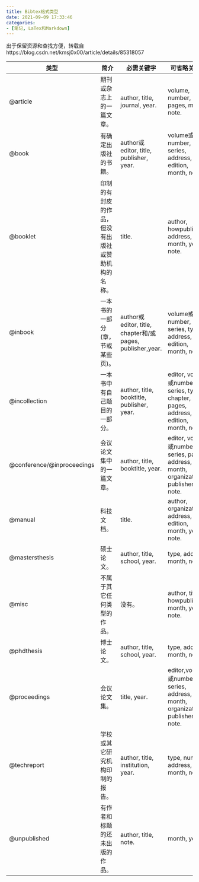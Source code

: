 ```yaml
---
title: Bibtex格式类型
date: 2021-09-09 17:33:46
categories: 
- [笔记, LaTex和Markdown]
---
```


出于保留资源和查找方便，转载自https://blog.csdn.net/kmsj0x00/article/details/85318057

<!--more-->

<table><thead><tr><th>类型</th><th>简介</th><th>必需关键字</th><th>可省略关键字</th></tr></thead><tbody><tr><td>@article</td><td>期刊或杂志上的一篇文章。</td><td>author, title, journal, year.</td><td>volume, number, pages, month, note.</td></tr><tr><td>@book</td><td>有确定出版社的书籍。</td><td>author或editor, title, publisher, year.</td><td>volume或number, series, address, edition, month, note.</td></tr><tr><td>@booklet</td><td>印制的有封皮的作品，但没有出版社或赞助机构的名称。</td><td>title.</td><td>author, howpublished, address, month, year, note.</td></tr><tr><td>@inbook</td><td>一本书的一部分(章，节或某些页)。</td><td>author或editor, title, chapter和/或pages, publisher,year.</td><td>volume或number, series, type, address, edition, month, note.</td></tr><tr><td>@incollection</td><td>一本书中有自己题目的一部分。</td><td>author, title, booktitle, publisher, year.</td><td>editor, volume或number, series, type, chapter, pages, address, edition, month, note.</td></tr><tr><td>@conference/@inproceedings</td><td>会议论文集中的一篇文章。</td><td>author, title, booktitle, year.</td><td>editor, volume或number, series, pages, address, month, organization, publisher, note.</td></tr><tr><td>@manual</td><td>科技文档。</td><td>title.</td><td>author, organization, address, edition, month, year, note.</td></tr><tr><td>@mastersthesis</td><td>硕士论文。</td><td>author, title, school, year.</td><td>type, address, month, note.</td></tr><tr><td>@misc</td><td>不属于其它任何类型的作品。</td><td>没有。</td><td>author, title, howpublished, month, year, note.</td></tr><tr><td>@phdthesis</td><td>博士论文。</td><td>author, title, school, year.</td><td>type, address, month, note.</td></tr><tr><td>@proceedings</td><td>会议论文集。</td><td>title, year.</td><td>editor,volume或number, series, address, month, organization, publisher, note.</td></tr><tr><td>@techreport</td><td>学校或其它研究机构印制的报告。</td><td>author, title, institution, year.</td><td>type, number, address, month, note.</td></tr><tr><td>@unpublished</td><td>有作者和标题的还未出版的作品。</td><td>author, title, note.</td><td>month, year.</td></tr></tbody></table>

